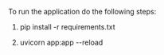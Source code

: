 To run the application do the following steps:

1. pip install -r requirements.txt
  
2. uvicorn app:app --reload
